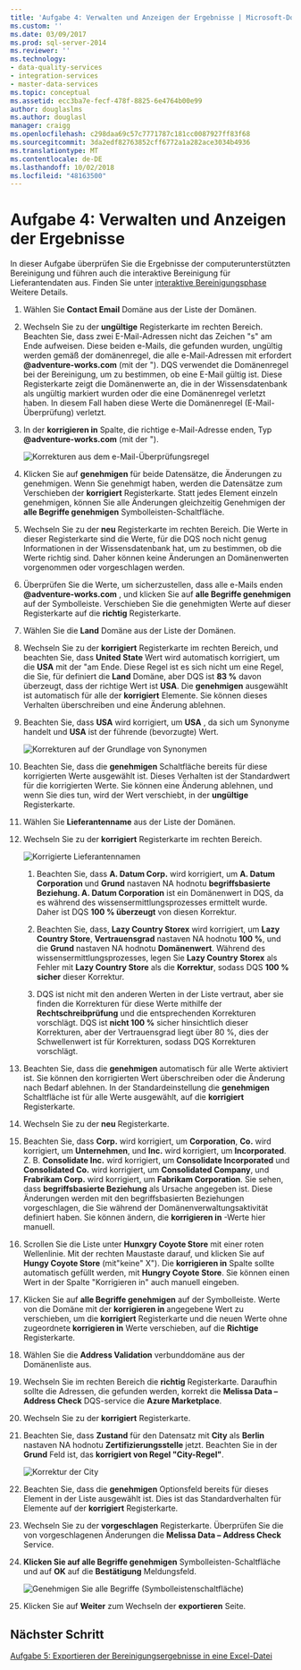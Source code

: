 ```yaml
---
title: 'Aufgabe 4: Verwalten und Anzeigen der Ergebnisse | Microsoft-Dokumentation'
ms.custom: ''
ms.date: 03/09/2017
ms.prod: sql-server-2014
ms.reviewer: ''
ms.technology:
- data-quality-services
- integration-services
- master-data-services
ms.topic: conceptual
ms.assetid: ecc3ba7e-fecf-478f-8825-6e4764b00e99
author: douglaslms
ms.author: douglasl
manager: craigg
ms.openlocfilehash: c298daa69c57c7771787c181cc0087927ff83f68
ms.sourcegitcommit: 3da2edf82763852cff6772a1a282ace3034b4936
ms.translationtype: MT
ms.contentlocale: de-DE
ms.lasthandoff: 10/02/2018
ms.locfileid: "48163500"
---
```

# <a name="task-4-manaing-and-viewing-results"></a>Aufgabe 4: Verwalten und Anzeigen der Ergebnisse
  In dieser Aufgabe überprüfen Sie die Ergebnisse der computerunterstützten Bereinigung und führen auch die interaktive Bereinigung für Lieferantendaten aus. Finden Sie unter [interaktive Bereinigungsphase](http://msdn.microsoft.com/library/hh213061.aspx#Interactive) Weitere Details.  
  
1.  Wählen Sie **Contact Email** Domäne aus der Liste der Domänen.  
  
2.  Wechseln Sie zu der **ungültige** Registerkarte im rechten Bereich. Beachten Sie, dass zwei E-Mail-Adressen nicht das Zeichen "s" am Ende aufweisen. Diese beiden e-Mails, die gefunden wurden, ungültig werden gemäß der domänenregel, die alle e-Mail-Adressen mit erfordert **@adventure-works.com** (mit der "). DQS verwendet die Domänenregel bei der Bereinigung, um zu bestimmen, ob eine E-Mail gültig ist. Diese Registerkarte zeigt die Domänenwerte an, die in der Wissensdatenbank als ungültig markiert wurden oder die eine Domänenregel verletzt haben. In diesem Fall haben diese Werte die Domänenregel (E-Mail-Überprüfung) verletzt.  
  
3.  In der **korrigieren in** Spalte, die richtige e-Mail-Adresse enden, Typ **@adventure-works.com** (mit der ").  
  
     ![Korrekturen aus dem e-Mail-Überprüfungsregel](../../2014/tutorials/media/et-managingandviewingresults-01.jpg "Korrekturen aus dem e-Mail-Überprüfungsregel")  
  
4.  Klicken Sie auf **genehmigen** für beide Datensätze, die Änderungen zu genehmigen. Wenn Sie genehmigt haben, werden die Datensätze zum Verschieben der **korrigiert** Registerkarte. Statt jedes Element einzeln genehmigen, können Sie alle Änderungen gleichzeitig Genehmigen der **alle Begriffe genehmigen** Symbolleisten-Schaltfläche.  
  
5.  Wechseln Sie zu der **neu** Registerkarte im rechten Bereich. Die Werte in dieser Registerkarte sind die Werte, für die DQS noch nicht genug Informationen in der Wissensdatenbank hat, um zu bestimmen, ob die Werte richtig sind. Daher können keine Änderungen an Domänenwerten vorgenommen oder vorgeschlagen werden.  
  
6.  Überprüfen Sie die Werte, um sicherzustellen, dass alle e-Mails enden **@adventure-works.com** , und klicken Sie auf **alle Begriffe genehmigen** auf der Symbolleiste. Verschieben Sie die genehmigten Werte auf dieser Registerkarte auf die **richtig** Registerkarte.  
  
7.  Wählen Sie die **Land** Domäne aus der Liste der Domänen.  
  
8.  Wechseln Sie zu der **korrigiert** Registerkarte im rechten Bereich, und beachten Sie, dass **United State** Wert wird automatisch korrigiert, um die **USA** mit der "am Ende. Diese Regel ist es sich nicht um eine Regel, die Sie, für definiert die **Land** Domäne, aber DQS ist **83 %** davon überzeugt, dass der richtige Wert ist **USA**. Die **genehmigen** ausgewählt ist automatisch für alle der **korrigiert** Elemente. Sie können dieses Verhalten überschreiben und eine Änderung ablehnen.  
  
9. Beachten Sie, dass **USA** wird korrigiert, um **USA** , da sich um Synonyme handelt und **USA** ist der führende (bevorzugte) Wert.  
  
     ![Korrekturen auf der Grundlage von Synonymen](../../2014/tutorials/media/et-managingandviewingresults-02.jpg "Korrekturen auf der Grundlage von Synonymen")  
  
10. Beachten Sie, dass die **genehmigen** Schaltfläche bereits für diese korrigierten Werte ausgewählt ist. Dieses Verhalten ist der Standardwert für die korrigierten Werte. Sie können eine Änderung ablehnen, und wenn Sie dies tun, wird der Wert verschiebt, in der **ungültige** Registerkarte.  
  
11. Wählen Sie **Lieferantenname** aus der Liste der Domänen.  
  
12. Wechseln Sie zu der **korrigiert** Registerkarte im rechten Bereich.  
  
     ![Korrigierte Lieferantennamen](../../2014/tutorials/media/et-managingandviewingresults-03.jpg "korrigierte Lieferantennamen")  
  
    1.  Beachten Sie, dass **A. Datum Corp.** wird korrigiert, um **A. Datum Corporation** und **Grund** nastaven NA hodnotu **begriffsbasierte Beziehung. A. Datum Corporation** ist ein Domänenwert in DQS, da es während des wissensermittlungsprozesses ermittelt wurde. Daher ist DQS **100 % überzeugt** von diesen Korrektur.  
  
    2.  Beachten Sie, dass, **Lazy Country Storex** wird korrigiert, um **Lazy Country Store**, **Vertrauensgrad** nastaven NA hodnotu **100 %**, und die  **Grund** nastaven NA hodnotu **Domänenwert**. Während des wissensermittlungsprozesses, legen Sie **Lazy Country Storex** als Fehler mit **Lazy Country Store** als die **Korrektur**, sodass DQS **100 % sicher** dieser Korrektur.  
  
    3.  DQS ist nicht mit den anderen Werten in der Liste vertraut, aber sie finden die Korrekturen für diese Werte mithilfe der **Rechtschreibprüfung** und die entsprechenden Korrekturen vorschlägt. DQS ist **nicht 100 %** sicher hinsichtlich dieser Korrekturen, aber der Vertrauensgrad liegt über 80 %, dies der Schwellenwert ist für Korrekturen, sodass DQS Korrekturen vorschlägt.  
  
13. Beachten Sie, dass die **genehmigen** automatisch für alle Werte aktiviert ist. Sie können den korrigierten Wert überschreiben oder die Änderung nach Bedarf ablehnen. In der Standardeinstellung die **genehmigen** Schaltfläche ist für alle Werte ausgewählt, auf die **korrigiert** Registerkarte.  
  
14. Wechseln Sie zu der **neu** Registerkarte.  
  
15. Beachten Sie, dass **Corp.** wird korrigiert, um **Corporation**, **Co.** wird korrigiert, um **Unternehmen**, und **Inc.** wird korrigiert, um **Incorporated**. Z. B. **Consolidate Inc.** wird korrigiert, um **Consolidate Incorporated** und **Consolidated Co.** wird korrigiert, um **Consolidated Company**, und **Frabrikam Corp.** wird korrigiert, um **Fabrikam Corporation**.  Sie sehen, dass **begriffsbasierte Beziehung** als Ursache angegeben ist. Diese Änderungen werden mit den begriffsbasierten Beziehungen vorgeschlagen, die Sie während der Domänenverwaltungsaktivität definiert haben. Sie können ändern, die **korrigieren in** -Werte hier manuell.  
  
16. Scrollen Sie die Liste unter **Hunxgry Coyote Store** mit einer roten Wellenlinie. Mit der rechten Maustaste darauf, und klicken Sie auf **Hungy Coyote Store** (mit"keine" X"). Die **korrigieren in** Spalte sollte automatisch gefüllt werden, mit **Hungry Coyote Store**. Sie können einen Wert in der Spalte "Korrigieren in" auch manuell eingeben.  
  
17. Klicken Sie auf **alle Begriffe genehmigen** auf der Symbolleiste. Werte von die Domäne mit der **korrigieren in** angegebene Wert zu verschieben, um die **korrigiert** Registerkarte und die neuen Werte ohne zugeordnete **korrigieren in** Werte verschieben, auf die  **Richtige** Registerkarte.  
  
18. Wählen Sie die **Address Validation** verbunddomäne aus der Domänenliste aus.  
  
19. Wechseln Sie im rechten Bereich die **richtig** Registerkarte. Daraufhin sollte die Adressen, die gefunden werden, korrekt die **Melissa Data – Address Check** DQS-service die **Azure Marketplace**.  
  
20. Wechseln Sie zu der **korrigiert** Registerkarte.  
  
21. Beachten Sie, dass **Zustand** für den Datensatz mit **City** als **Berlin** nastaven NA hodnotu **Zertifizierungsstelle** jetzt. Beachten Sie in der **Grund** Feld ist, das **korrigiert von Regel "City-Regel"**.  
  
     ![Korrektur der City](../../2014/tutorials/media/et-managingandviewingresults-04.jpg "City Korrektur")  
  
22. Beachten Sie, dass die **genehmigen** Optionsfeld bereits für dieses Element in der Liste ausgewählt ist. Dies ist das Standardverhalten für Elemente auf der **korrigiert** Registerkarte.  
  
23. Wechseln Sie zu der **vorgeschlagen** Registerkarte. Überprüfen Sie die von vorgeschlagenen Änderungen die **Melissa Data – Address Check** Service.  
  
24. **Klicken Sie auf alle Begriffe genehmigen** Symbolleisten-Schaltfläche und auf **OK** auf die **Bestätigung** Meldungsfeld.  
  
     ![Genehmigen Sie alle Begriffe (Symbolleistenschaltfläche)](../../2014/tutorials/media/et-managingandviewingresults-05.jpg "genehmigen Sie alle Begriffe (Symbolleistenschaltfläche)")  
  
25. Klicken Sie auf **Weiter** zum Wechseln der **exportieren** Seite.  
  
## <a name="next-step"></a>Nächster Schritt  
 [Aufgabe 5: Exportieren der Bereinigungsergebnisse in eine Excel-Datei](../../2014/tutorials/task-5-exporting-cleansing-results-to-an-excel-file.md)  
  
  

